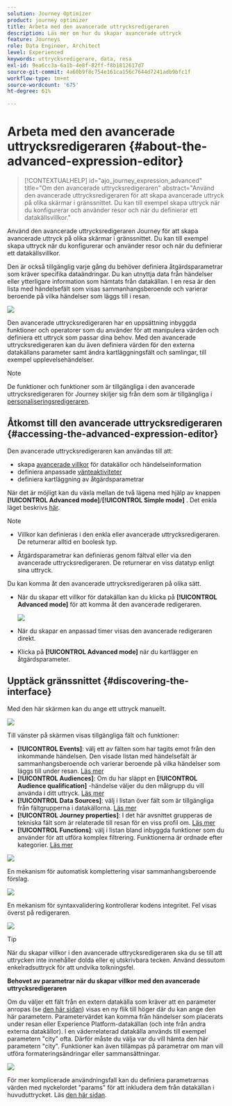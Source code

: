 ```yaml
---
solution: Journey Optimizer
product: journey optimizer
title: Arbeta med den avancerade uttrycksredigeraren
description: Läs mer om hur du skapar avancerade uttryck
feature: Journeys
role: Data Engineer, Architect
level: Experienced
keywords: uttrycksredigerare, data, resa
exl-id: 9ea6cc3a-6a1b-4e8f-82ff-f8b1812617d7
source-git-commit: 4a60b9f8c754e161ca156c7644d7241adb9bfc1f
workflow-type: tm+mt
source-wordcount: '675'
ht-degree: 61%

---
```


# Arbeta med den avancerade uttrycksredigeraren {#about-the-advanced-expression-editor}

>[!CONTEXTUALHELP]
>id="ajo_journey_expression_advanced"
>title="Om den avancerade uttrycksredigeraren"
>abstract="Använd den avancerade uttrycksredigeraren för att skapa avancerade uttryck på olika skärmar i gränssnittet. Du kan till exempel skapa uttryck när du konfigurerar och använder resor och när du definierar ett datakällsvillkor."

Använd den avancerade uttrycksredigeraren Journey för att skapa avancerade uttryck på olika skärmar i gränssnittet. Du kan till exempel skapa uttryck när du konfigurerar och använder resor och när du definierar ett datakällsvillkor.

Den är också tillgänglig varje gång du behöver definiera åtgärdsparametrar som kräver specifika dataändringar. Du kan utnyttja data från händelser eller ytterligare information som hämtats från datakällan. I en resa är den lista med händelsefält som visas sammanhangsberoende och varierar beroende på vilka händelser som läggs till i resan.

![](../assets/journey65.png)


Den avancerade uttrycksredigeraren har en uppsättning inbyggda funktioner och operatorer som du använder för att manipulera värden och definiera ett uttryck som passar dina behov. Med den avancerade uttrycksredigeraren kan du även definiera värden för den externa datakällans parameter samt ändra kartläggningsfält och samlingar, till exempel upplevelsehändelser.

>[!NOTE]
>
>De funktioner och funktioner som är tillgängliga i den avancerade uttrycksredigeraren för Journey skiljer sig från dem som är tillgängliga i [personaliseringsredigeraren](../../personalization/functions/functions.md).

## Åtkomst till den avancerade uttrycksredigeraren {#accessing-the-advanced-expression-editor}

Den avancerade uttrycksredigeraren kan användas till att:

* skapa [avancerade villkor](../condition-activity.md#about_condition) för datakällor och händelseinformation
* definiera anpassade [vänteaktiviteter](../wait-activity.md#custom)
* definiera kartläggning av åtgärdsparametrar

När det är möjligt kan du växla mellan de två lägena med hjälp av knappen **[!UICONTROL Advanced mode]**/**[!UICONTROL Simple mode]** . Det enkla läget beskrivs [här](../condition-activity.md#about_condition).

>[!NOTE]
>
>* Villkor kan definieras i den enkla eller avancerade uttrycksredigeraren. De returnerar alltid en boolesk typ.
>
>* Åtgärdsparametrar kan definieras genom fältval eller via den avancerade uttrycksredigeraren. De returnerar en viss datatyp enligt sina uttryck.

Du kan komma åt den avancerade uttrycksredigeraren på olika sätt.

* När du skapar ett villkor för datakällan kan du klicka på **[!UICONTROL Advanced mode]** för att komma åt den avancerade redigeraren.

  ![](../assets/journeyuc2_33.png)

* När du skapar en anpassad timer visas den avancerade redigeraren direkt.
* Klicka på **[!UICONTROL Advanced mode]** när du kartlägger en åtgärdsparameter.

## Upptäck gränssnittet {#discovering-the-interface}

Med den här skärmen kan du ange ett uttryck manuellt.

![](../assets/journey70.png)

Till vänster på skärmen visas tillgängliga fält och funktioner:

* **[!UICONTROL Events]**: välj ett av fälten som har tagits emot från den inkommande händelsen. Den visade listan med händelsefält är sammanhangsberoende och varierar beroende på vilka händelser som läggs till under resan. [Läs mer](../../event/about-events.md)
* **[!UICONTROL Audiences]**: Om du har släppt en **[!UICONTROL Audience qualification]** -händelse väljer du den målgrupp du vill använda i ditt uttryck. [Läs mer](../condition-activity.md#using-a-segment)
* **[!UICONTROL Data Sources]**: välj i listan över fält som är tillgängliga från fältgrupperna i datakällorna. [Läs mer](../../datasource/about-data-sources.md)
* **[!UICONTROL Journey properties]**: I det här avsnittet grupperas de tekniska fält som är relaterade till resan för en viss profil om. [Läs mer](journey-properties.md)
* **[!UICONTROL Functions]**: välj i listan bland inbyggda funktioner som du använder för att utföra komplex filtrering. Funktionerna är ordnade efter kategorier. [Läs mer](functions.md)

![](../assets/journey65.png)

En mekanism för automatisk komplettering visar sammanhangsberoende förslag.

![](../assets/journey68.png)

En mekanism för syntaxvalidering kontrollerar kodens integritet. Fel visas överst på redigeraren.

![](../assets/journey69.png)


>[!TIP]
>
>När du skapar villkor i den avancerade uttrycksredigeraren ska du se till att uttrycken inte innehåller dolda eller ej utskrivbara tecken. Använd dessutom enkelradsuttryck för att undvika tolkningsfel.


**Behovet av parametrar när du skapar villkor med den avancerade uttrycksredigeraren**

Om du väljer ett fält från en extern datakälla som kräver att en parameter anropas (se [den här sidan](../../datasource/external-data-sources.md)) visas en ny flik till höger där du kan ange den här parametern. Parametervärdet kan komma från händelser som placerats under resan eller Experience Platform-datakällan (och inte från andra externa datakällor). I en väderrelaterad datakälla används till exempel parametern &quot;city&quot; ofta. Därför måste du välja var du vill hämta den här parametern &quot;city&quot;. Funktioner kan även tillämpas på parametrar om man vill utföra formateringsändringar eller sammansättningar.

![](../assets/journeyuc2_19.png)

För mer komplicerade användningsfall kan du definiera parametrarnas värden med nyckelordet &quot;params&quot; för att inkludera dem från datakällan i huvuduttrycket. Läs [den här sidan](../expression/field-references.md).
